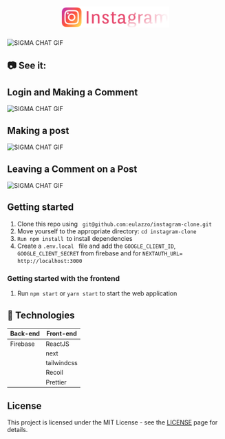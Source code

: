  
<h1 align="center">
   <img alt="Implly" src="github/logo.svg" width="250px" />
</h1>


 ![SIGMA CHAT GIF](github/beforeLogin.gif)



## :camera: See it:

<h2>Login and Making a Comment</h2>

![SIGMA CHAT GIF](github/loginAndMakingAcomment.gif)

<h2>Making a post</h2>

![SIGMA CHAT GIF](github/making-a-post.gif)

<h2>Leaving a Comment on a Post</h2>

![SIGMA CHAT GIF](github/makingAComment.gif)

## Getting started
<ol>
   <li>Clone this repo using <code> git@github.com:eulazzo/instagram-clone.git</code></li>
   <li>Move yourself to the appropriate directory: <code>cd instagram-clone</code></li>
   <li><code>Run npm install </code>to install dependencies</li>
   <li>Create a <code>.env.local </code>  file and add the <code>GOOGLE_CLIENT_ID</code>,</br><code>GOOGLE_CLIENT_SECRET</code> from firebase and for <code>NEXTAUTH_URL= http://localhost:3000</code></li>
</ol> 

### Getting started with the frontend

1. Run `npm start` or `yarn start` to start the web application <br>

## :rocket: Technologies

<table>
   
  <thead>
    <th>Back-end</th>
    <th>Front-end</th>
  </thead>
   
  <tbody>
    <tr>
      <td>Firebase</td>
      <td>ReactJS</td>
    </tr>
     <tr>
      <td></td>
      <td>next</td>
    </tr>
    <tr>
      <td></td>
      <td>tailwindcss</td>
    </tr>
    <tr>
      <td></td>
      <td>Recoil</td>
    </tr>
   <tr>
      <td></td>
      <td>Prettier</td>
    </tr>
  </tbody>
  
</table>

## License

This project is licensed under the MIT License - see the [LICENSE](https://opensource.org/licenses/MIT) page for details.
<!-- <h4>Techs:</h4>

![image](https://img.shields.io/badge/React-20232A?style=for-the-badge&logo=react&logoColor=61DAFB)  
![image](https://img.shields.io/badge/Node.js-43853D?style=for-the-badge&logo=node.js&logoColor=white)

  -->

 
